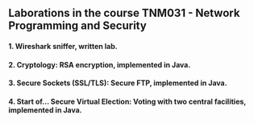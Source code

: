 ## Laborations in the course TNM031 - Network Programming and Security

#### 1. Wireshark sniffer, written lab.

#### 2. Cryptology: RSA encryption, implemented in Java.

#### 3. Secure Sockets (SSL/TLS): Secure FTP, implemented in Java.

#### 4. Start of... Secure Virtual Election: Voting with two central facilities, implemented in Java.
